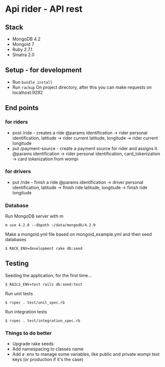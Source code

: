 # Api rider - API rest

## Stack

- MongoDB 4.2
- Mongoid 7
- Ruby 2.7.1
- Sinatra 2.0

## Setup - for development
 - Run `bundle install`
 - Run `rackup`
 On project directory, after this you can make requests on localhost:9292

## End points
### for riders
 - post /ride - creates a ride
 @params identification -> rider personal identification, latitude -> rider current latitude, longitude -> rider current longitude
 - put /payment-source - create a payment source for rider and assigns it.
 @params identification -> rider personal identification, card_tokenization -> card tokenization from wompi
### for drivers
 - put /ride - finish a ride
 @params identification -> driver personal identification, latitude -> finish ride latitude, longitude -> finish ride longitude

### Database
Run MongoDB server with m
```
m use 4.2.0 --dbpath ~/data/mongodb/4.2.0
```
Make a mongoid.yml file based on mongoid_example.yml and then seed databases
```
$ RACK_ENV=development rake db:seed
```

## Testing

Seeding the application, for the first time...
```
$ RAILS_ENV=test rails db:seed:test
```
Run unit tests
```
$ rspec . test/unit_spec.rb
```
Run integration tests
```
$ rspec . test/integration_spec.rb
```
### Things to do better

- Upgrade rake seeds
- Add namespacing to classes name
- Add a .env to manage some variables, like public and private wompi test keys (or production if it's the case)
